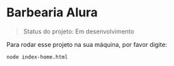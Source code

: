 # Barbearia Alura 

> Status do projeto: Em desenvolvimento

Para rodar esse projeto na sua máquina, por favor digite: 

```
node index-home.html
```

